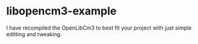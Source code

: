 # libopencm3-example
I have recompiled the OpenLibCm3 to best fit your project with just simple editting and tweaking.
